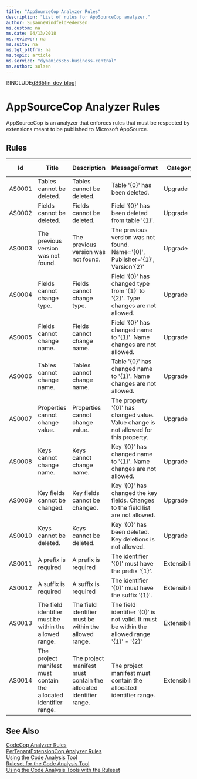 ```yaml
---
title: "AppSourceCop Analyzer Rules"
description: "List of rules for AppSourceCop analyzer."
author: SusanneWindfeldPedersen
ms.custom: na
ms.date: 04/13/2018
ms.reviewer: na
ms.suite: na
ms.tgt_pltfrm: na
ms.topic: article
ms.service: "dynamics365-business-central"
ms.author: solsen
---
```


[!INCLUDE[d365fin_dev_blog](includes/d365fin_dev_blog.md)]

# AppSourceCop Analyzer Rules 
AppSourceCop is an analyzer that enforces rules that must be respected by extensions meant to be published to Microsoft AppSource.

## Rules 

|Id|Title|Description|MessageFormat|Category|Default Severity|IsEnabledbyDefault|
|--|-----|-----------|-------------|--------|----------------|------------------|
|AS0001|Tables cannot be deleted.|Tables cannot be deleted.|Table '{0}' has been deleted.|Upgrade|Error|true|
|AS0002|Fields cannot be deleted.|Fields cannot be deleted.|Field '{0}' has been deleted from table '{1}'.|Upgrade|Error|true|
|AS0003|The previous version was not found.|The previous version was not found.|The previous version was not found. Name='{0}', Publisher='{1}', Version'{2}'|Upgrade|Warning|true|
|AS0004|Fields cannot change type.|Fields cannot change type.|Field '{0}' has changed type from '{1}' to '{2}'. Type changes are not allowed.|Upgrade|Error|true|
|AS0005|Fields cannot change name.|Fields cannot change name.|Field '{0}' has changed name to '{1}'. Name changes are not allowed.|Upgrade|Error|true|
|AS0006|Tables cannot change name.|Tables cannot change name.|Table '{0}' has changed name to '{1}'. Name changes are not allowed.|Upgrade|Error|true|
|AS0007|Properties cannot change value.|Properties cannot change value.|The property '{0}' has changed value. Value change is not allowed for this property.|Upgrade|Error|true|
|AS0008|Keys cannot change name.|Keys cannot change name.|Key '{0}' has changed name to '{1}'. Name changes are not allowed.|Upgrade|Error|true|
|AS0009|Key fields cannot be changed.|Key fields cannot be changed.|Key '{0}' has changed the key fields. Changes to the field list are not allowed.|Upgrade|Error|true|
|AS0010|Keys cannot be deleted.|Keys cannot be deleted.|Key '{0}' has been deleted. Key deletions is not allowed.|Upgrade|Error|true|
|AS0011|A prefix is required|A prefix is required|The identifier '{0}' must have the prefix '{1}'.|Extensibility|Error|true|
|AS0012|A suffix is required|A suffix is required|The identifier '{0}' must have the suffix '{1}'.|Extensibility|Error|true|
|AS0013|The field identifier must be within the allowed range.|The field identifier must be within the allowed range.|The field identifier '{0}' is not valid. It must be within the allowed range '{1}' - '{2}'|Extensibility|Error|true|
|AS0014|The project manifest must contain the allocated identifier range.|The project manifest must contain the allocated identifier range.|The project manifest must contain the allocated identifier range.|Extensibility|Error|true|


## See Also 
[CodeCop Analyzer Rules](devenv-codeanalyzer-codecop-rules.md)   
[PerTenantExtensionCop Analyzer Rules](devenv-codeanalyzer-pertenantextensioncop-rules.md)  
[Using the Code Analysis Tool](devenv-using-code-analysis-tool)  
[Ruleset for the Code Analysis Tool](devenv-rule-set-syntax-for-code-analysis-tools)  
[Using the Code Analysis Tools with the Ruleset](devenv-using-code-analysis-tool-with-rule-set)